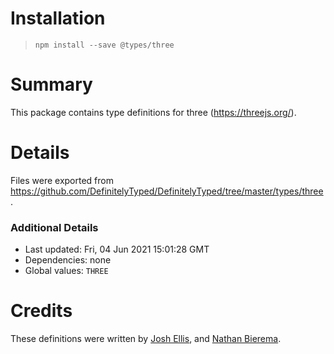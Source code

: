 # Installation
> `npm install --save @types/three`

# Summary
This package contains type definitions for three (https://threejs.org/).

# Details
Files were exported from https://github.com/DefinitelyTyped/DefinitelyTyped/tree/master/types/three.

### Additional Details
 * Last updated: Fri, 04 Jun 2021 15:01:28 GMT
 * Dependencies: none
 * Global values: `THREE`

# Credits
These definitions were written by [Josh Ellis](https://github.com/joshuaellis), and [Nathan Bierema](https://github.com/Methuselah96).
